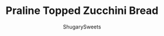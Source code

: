 ---
layout: ../../layouts/MarkdownPostLayout.astro
title: Praline Topped Zucchini Bread
author: ShugarySweets
pubDate: 2018-11-14
description: "Youll love this Praline Topped Zucchini Bread with its sweet, brown sugar topping. Sweet and salty, this bread makes TWO freezer friendly loaves! Perfect for sharing or saving for later!"
image_url: https://www.shugarysweets.com/wp-content/uploads/2017/08/praline-topped-zucchini-bread-3.jpg
tags: ["Breads","American"]
calories: 271
protein: 3
carbohydrates: 25
fats: 18
fiber: 1
ingredients: ["3 large eggs","1 cup vegetable oil","3/4 cup granulated sugar","2 teaspoons vanilla extract","1 teaspoon almond extract","3 cups all-purpose flour","1 teaspoon kosher salt","1 teaspoon baking powder","1 teaspoon baking soda","1 Tablespoon cinnamon","2 cups shredded zucchini","3/4 cup light brown sugar, packed","3/4 cup unsalted butter","3/4 cup chopped pecans"]
serves: 2
time: "1 hour 20 minutes"
prepTime: "20 minutes"
instructions: ["Grease and flour two 8-inch x 4-inch baking pans (standard size loaf pans). Or use a baking spray. Preheat oven to 325 degree F.","In a large bowl, beat eggs with oil, sugar, vanilla extract and almond extract. Add in flour, salt, baking soda, baking powder, and cinnamon. Mix until well blended.","Fold in shredded zucchini. Pour batter into two loaf pans. Bake in oven for about 60 minutes. Remove and cool in pans ten minutes. Then remove from pan and cool completely on wire rack.","While bread is cooling, make the praline topping. In a small saucepan, melt butter with brown sugar over medium high heat. Bring to a boil. Let boil for one full minute.","Remove from heat. Pour hot sauce over bread, using about half of the sauce. Sprinkle with half of the pecans. Repeat. Allow topping to set, about 15-20 minutes. ENJOY."]
nutrition: ["271 calories","25 grams carbohydrates","39 milligrams cholesterol","18 grams fat","1 grams fiber","3 grams protein","5 grams saturated fat","137 milligrams sodium","12 grams sugar","0 grams trans fat","12 grams unsaturated fat"]
---
